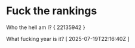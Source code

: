 # Fuck the rankings

Who the hell am I?
{ 22135942 }

What fucking year is it?
[ 2025-07-19T22:16:40Z ]
